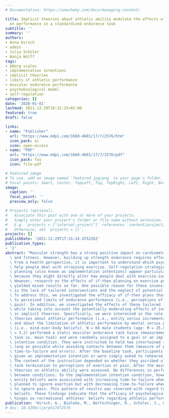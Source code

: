 ```yaml
---
# Documentation: https://wowchemy.com/docs/managing-content/

title: Implicit theories about athletic ability modulate the effects of if-then planning
  on performance in a standardized endurance task
subtitle: ''
summary: ''
authors:
- Anna Hirsch
- admin
- Julia Schüler
- Wanja Wolff
tags:
- bBorg scales
- implementation intentions
- implicit theories
- limits of athletic performance
- muscular endurance performance
- psychobiological model
- self-regulation
categories: []
date: '2020-01-01'
lastmod: 2021-12-29T18:31:25+01:00
featured: true
draft: false

links:
- name: "Publisher"
  url: "https://www.mdpi.com/1660-4601/17/7/2576/htm"
  icon_pack: ai
  icon: open-access
- name: "PDF"
  url: "https://www.mdpi.com/1660-4601/17/7/2576/pdf"
  icon_pack: fas
  icon: file-pdf

# Featured image
# To use, add an image named `featured.jpg/png` to your page's folder.
# Focal points: Smart, Center, TopLeft, Top, TopRight, Left, Right, BottomLeft, Bottom, BottomRight.
image:
  caption: ''
  focal_point: ''
  preview_only: false

# Projects (optional).
#   Associate this post with one or more of your projects.
#   Simply enter your project's folder or file name without extension.
#   E.g. `projects = ["internal-project"]` references `content/project/deep-learning/index.md`.
#   Otherwise, set `projects = []`.
projects: []
publishDate: '2021-12-29T17:31:24.475226Z'
publication_types:
- '2'
abstract: "Muscular strength has a strong positive impact on cardiometabolic health\
  \ and fitness. However, building up strength endurance requires effortful exercises.\
  \ From a health perspective, it is important to understand which psychological strategies\
  \ help people deal with straining exercise. Self-regulation strategies like if-then\
  \ planning (also known as implementation intentions) appear particularly promising\
  \ because they might directly alter how people deal with exercise-induced sensations.\
  \ However, research on the effects of if-then planning on exercise performance has\
  \ yielded mixed results so far. One possible reason for these inconsistent results\
  \ is the lack of tailored interventions and the neglect of potential moderators.\
  \ To address this, we investigated the efficacy of if-then plans that were tailored\
  \ to perceived limits of endurance performance (i.e., perceptions of exertion versus\
  \ pain). In addition, we investigated the effects of these tailored if-then plans\
  \ while taking into account the potentially moderating effects of individual differences\
  \ in implicit theories. Specifically, we were interested in the role of implicit\
  \ theories about athletic performance (i.e., entity versus incremental beliefs)\
  \ and about the limitation of athletic performance by mental versus physical factors\
  \ (i.e., mind-over-body beliefs). N = 66 male students (age: M = 25.8 years, SD\
  \ = 3.2) performed a static muscular endurance task twice (measurement: baseline\
  \ task vs. main task) and were randomly assigned to a goal or an implementation\
  \ intention condition. They were instructed to hold two intertwined rings for as\
  \ long as possible while avoiding contacts between them (measure of performance:\
  \ time-to-failure and errors). After the baseline task, participants were either\
  \ given an implementation intention or were simply asked to rehearse the task instructions.\
  \ The content of the instruction depended on whether they ascribed ultimate baseline\
  \ task termination to perceptions of exertion or pain. After the main task, implicit\
  \ theories on athletic ability were assessed. No differences in performance emerged\
  \ between conditions. In the implementation intention condition, however, stronger\
  \ entity beliefs were associated with increasing time-to-failure when participants\
  \ planned to ignore exertion but with decreasing time-to-failure when they planned\
  \ to ignore pain. This pattern of results was reversed with regard to mind-over-body\
  \ beliefs. These findings indicate that the efficacy of psychological strategies\
  \ hinges on recreational athletes' beliefs regarding athletic performance."
publication: 'Hirsch, A., Bieleke, M., Bertschinger, R., Schüler, J., & Wolff, W. (2021). Struggles and strategies in anaerobic and aerobic cycling tests: A mixed-method approach with a focus on tailored self-regulation strategies. *PLOS ONE*, *16*(10). https://doi.org/10.1371/journal.pone.0259088'
# doi: 10.3390/ijerph17072576
---
```

